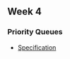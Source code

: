 ## Week 4

### Priority Queues

- [Specification](https://coursera.cs.princeton.edu/algs4/assignments/8puzzle/specification.php)
